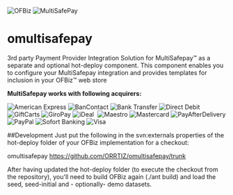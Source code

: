 ![OFBiz](http://ofbiz.apache.org/images/logo.png "Apache OFBiz")&nbsp;![MultiSafePay](https://www.multisafepay.com/images/multilogo.gif "MultiSafepay")

# omultisafepay
3rd party Payment Provider Integration Solution for MultiSafepay&trade; as a separate and optional hot-deploy component. This component enables you to configure your MultiSafepay integration and provides templates for inclusion in your OFBiz&trade; web store

**MultiSafepay works with following acquirers:**

![American Express](https://www.multisafepay.com/fileadmin/user_upload/amex-teaser.png "American Express")
![BanContact](https://www.multisafepay.com/fileadmin/user_upload/bancontact-teaser.png "BanContact")
![Bank Transfer](https://www.multisafepay.com/fileadmin/_processed_/csm_banktransfer-nw_ebd56e0d6f.png "Bank Transfer")
![Direct Debit](https://www.multisafepay.com/fileadmin/_processed_/csm_direct-debit-nw_4675b19c13.png "Direct Debit")
![GiftCarts](https://www.multisafepay.com/fileadmin/_processed_/csm_giftcards-nw_65d7099f7d.png "Gift Cards")
![GiroPay](https://www.multisafepay.com/fileadmin/user_upload/giropay-teaser.png "GiroPay")
![iDeal](https://www.multisafepay.com/fileadmin/user_upload/ideal-teaser.png "iDeal")&nbsp;
![Maestro](https://www.multisafepay.com/fileadmin/user_upload/maestro-teaser.png "Maestro")
![Mastercard](https://www.multisafepay.com/fileadmin/user_upload/mastercard-teaser.png "Mastercard")
![PayAfterDelivery](https://www.multisafepay.com/fileadmin/_processed_/csm_payafterdelivery-nw_357ce0a537.png "Pay After Delivery")
![PayPal](https://www.multisafepay.com/fileadmin/user_upload/paypal-teaser.png "PayPal")
![Sofort Banking](https://www.multisafepay.com/fileadmin/user_upload/sofort-teaser.png "Sofort Banking")
![Visa](https://www.multisafepay.com/fileadmin/user_upload/visa-teaser.png "Visa")

##Development
Just put the following in the svn:externals properties of the hot-deploy folder of your OFBiz implementation for a checkout:

omultisafepay         https://github.com/ORRTIZ/omultisafepay/trunk

After having updated the hot-deploy folder (to execute the checkout from the repository), you'll need to build OFBiz again (./ant build) and load the seed, seed-initial and  - optionally- demo datasets.

